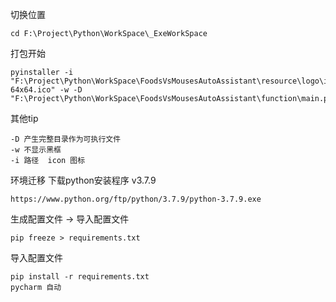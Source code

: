 切换位置
    
    cd F:\Project\Python\WorkSpace\_ExeWorkSpace

打包开始

    pyinstaller -i "F:\Project\Python\WorkSpace\FoodsVsMousesAutoAssistant\resource\logo\icon-64x64.ico" -w -D  "F:\Project\Python\WorkSpace\FoodsVsMousesAutoAssistant\function\main.py"

其他tip

    -D 产生完整目录作为可执行文件
    -w 不显示黑框
    -i 路径  icon 图标

环境迁移
下载python安装程序 v3.7.9

    https://www.python.org/ftp/python/3.7.9/python-3.7.9.exe

生成配置文件 → 导入配置文件

    pip freeze > requirements.txt

导入配置文件

    pip install -r requirements.txt
    pycharm 自动